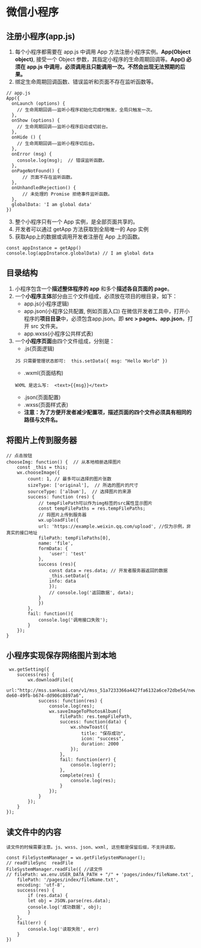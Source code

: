 # 微信小程序


## 注册小程序(app.js)
1. 每个小程序都需要在 app.js 中调用 App 方法注册小程序实例。**App(Object object)**, 接受一个 Object 参数，其指定小程序的生命周期回调等。**App() 必须在 app.js 中调用，必须调用且只能调用一次。不然会出现无法预期的后果。**
2. 绑定生命周期回调函数、错误监听和页面不存在监听函数等。
```
// app.js
App({
  onLaunch (options) {
    // 生命周期回调——监听小程序初始化完成时触发，全局只触发一次。
  },
  onShow (options) {
    // 生命周期回调——监听小程序启动或切前台。
  },
  onHide () {
    // 生命周期回调——监听小程序切后台。
  },
  onError (msg) {
    console.log(msg);  // 错误监听函数。
  },
  onPageNotFound() {
      // 页面不存在监听函数。
  },
  onUnhandledRejection() {
      // 未处理的 Promise 拒绝事件监听函数。
  },
  globalData: 'I am global data'
})
```
3. 整个小程序只有一个 App 实例，是全部页面共享的。
4. 开发者可以通过 getApp 方法获取到全局唯一的 App 实例
5. 获取App上的数据或调用开发者注册在 App 上的函数。
```
const appInstance = getApp()
console.log(appInstance.globalData) // I am global data
```

## 目录结构
1. 小程序包含一个**描述整体程序的 app** 和多个**描述各自页面的 page**。
2. 一个**小程序主体**部分由三个文件组成，必须放在项目的根目录，如下：
    - app.js(小程序逻辑)
    - app.json(小程序公共配置, 例如页面入口)  在微信开发者工具中，打开小程序的**项目目录**中，必须包含app.json。即 **src > pages、app.json**，打开 src 文件夹。
    - app.wxss(小程序公共样式表)
3. 一个**小程序页面**由四个文件组成，分别是：
    - .js(页面逻辑) 
    ```
    JS 只需要管理状态即可:  this.setData({ msg: "Hello World" })
    ```
    - .wxml(页面结构) 
    ```
    WXML 是这么写:  <text>{{msg}}</text>
    ```
    - .json(页面配置) 
    - .wxss(页面样式表)
    - **注意：为了方便开发者减少配置项，描述页面的四个文件必须具有相同的路径与文件名。**

## 将图片上传到服务器
```
// 点击按钮
chooseImg: function() {  // 从本地相册选择图片
    const _this = this;
    wx.chooseImage({
        count: 1, // 最多可以选择的图片张数
        sizeType: ['original'],  // 所选的图片的尺寸
        sourceType: ['album'],  // 选择图片的来源
        success: function (res) {
            // tempFilePath可以作为img标签的src属性显示图片
            const tempFilePaths = res.tempFilePaths;
            // 将图片上传到服务器
            wx.uploadFile({
            url: 'https://example.weixin.qq.com/upload', //仅为示例，非真实的接口地址
            filePath: tempFilePaths[0],
            name: 'file',
            formData: {
                'user': 'test'
            },
            success (res){
                const data = res.data; // 开发者服务器返回的数据
                _this.setData({
                info: data
                });
                // console.log('返回数据', data);
            }
            })
        },
        fail: function(){
            console.log('调用接口失败');
        }
    });
}
```


## 小程序实现保存网络图片到本地
```
 wx.getSetting({
    success(res) {
        wx.downloadFile({
        url:"http://mss.sankuai.com/v1/mss_51a7233366a4427fa6132a6ce72dbe54/newsPicture/05558951-de60-49fb-b674-dd906c8897a6",
            success: function(res) {
                console.log(res);
                wx.saveImageToPhotosAlbum({
                    filePath: res.tempFilePath,
                    success: function(data) {
                        wx.showToast({
                            title: "保存成功",
                            icon: "success",
                            duration: 2000
                        });
                    },
                    fail: function(err) {
                        console.log(err);
                    },
                    complete(res) {
                        console.log(res);
                    }
                });
            }
        });
    }
});
```
 
## 读文件中的内容
```
读文件的时候需要注意。js、wxss、json、wxml, 这些都是保留后缀，不支持读取。

const FileSystemManager = wx.getFileSystemManager();
// readFileSync  readFile
FileSystemManager.readFile({ //读文件
// filePath: wx.env.USER_DATA_PATH + "/" + 'pages/index/fileName.txt',
    filePath: '/pages/index/fileName.txt',
    encoding: 'utf-8',
    success(res) {
        if (res.data) {
        let obj = JSON.parse(res.data);
        console.log('成功数据', obj);
        }
    },
    fail(err) {
        console.log('读取失败', err)
    }
})
```


## 




